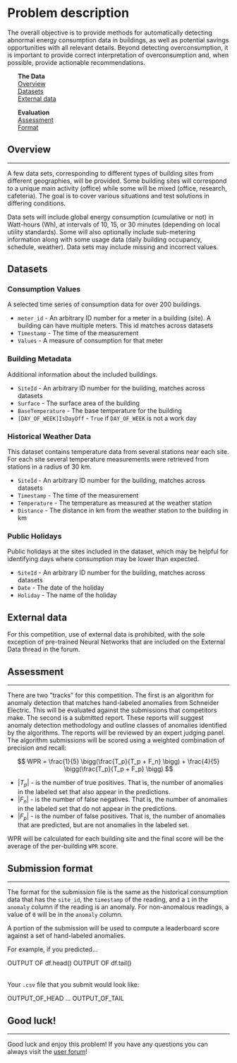 # Problem description

The overall objective is to provide methods for automatically detecting abnormal energy consumption data in buildings, as well as potential savings opportunities with all relevant details. Beyond detecting overconsumption, it is important to provide correct interpretation of overconsumption and, when possible, provide actionable recommendations.

<div class="container">
	<div class="row">
		<div class="col-xs-3">
			<ul style="list-style: none">
				<li><strong>The Data</strong></li>
				<li><a href="#features_list">Overview</a></li>
				<li><a href="#datasets">Datasets</a></li>
				<li><a href="#external">External data</a></li>
			</ul>
		</div>
		<div class="col-xs-3">
			<ul style="list-style: none">
				<li><strong>Evaluation</strong></li>
				<li><a href="#metric">Assessment</a></li>
				<li><a href="#format">Format</a></li>
			</ul>
		</div>
	</div>
</div>

<a id="features_list"></a>

## Overview

-----

A few data sets, corresponding to different types of building sites from different geographies, will be provided. Some building sites will correspond to a unique main activity (office) while some will be mixed (office, research, cafeteria). The goal is to cover various situations and test solutions in differing conditions.

Data sets will include global energy consumption (cumulative or not) in Watt-hours (Wh), at intervals of 10, 15, or 30 minutes (depending on local utility standards). Some will also optionally include sub-metering information along with some usage data (daily building occupancy, schedule, weather). Data sets may include missing and incorrect values.


<a id="datasets"></a>

## Datasets

### Consumption Values

A selected time series of consumption data for over 200 buildings.

 * `meter_id` - An arbitrary ID number for a meter in a building (site). A building can have multiple meters. This id matches across datasets
 * `Timestamp` - The time of the measurement
 * `Values` - A measure of consumption for that meter

### Building Metadata

Additional information about the included buildings.

 * `SiteId` - An arbitrary ID number for the building, matches across datasets
 * `Surface` - The surface area of the building
 * `BaseTemperature` - The base temperature for the building
 * `[DAY_OF_WEEK]IsDayOff` - `True` if `DAY_OF_WEEK` is not a work day

### Historical Weather Data

This dataset contains temperature data from several stations near each site. For each site several temperature measurements were retrieved from stations in a radius of 30 km.

 * `SiteId` - An arbitrary ID number for the building, matches across datasets
 * `Timestamp` - The time of the measurement
 * `Temperature` - The temperature as measured at the weather station
 * `Distance` - The distance in km from the weather station to the building in km

### Public Holidays

Public holidays at the sites included in the dataset, which may be helpful for identifying days where consumption may be lower than expected.

 * `SiteId` - An arbitrary ID number for the building, matches across datasets
 * `Date` - The date of the holiday
 * `Holiday` - The name of the holiday

<a id="external"></a>

## External data

For this competition, use of external data is prohibited, with the sole exception of pre-trained Neural Networks that are included on the External Data thread in the forum.


<a id="metric"></a>

## Assessment

-----

There are two "tracks" for this competition. The first is an algorithm for anomaly detection that matches hand-labeled anomalies from Schneider Electric. This will be evaluated against the submissions that competitors make. The second is a submitted report. These reports will suggest anomaly detection methodology and outline classes of anomalies identified by the algorithms. The reports will be reviewed by an expert judging panel. The algorithm submissions will be scored using a weighted combination of precision and recall:

$$
WPR = \frac{1}{5} \bigg(\frac{T_p}{T_p + F_n} \bigg) + \frac{4}{5} \bigg(\frac{T_p}{T_p + F_p} \bigg)
$$

 * |$T_p$| - is the number of true positives. That is, the number of anomalies in the labeled set that also appear in the predictions.
 * |$F_n$| - is the number of false negatives. That is, the number of anomalies in the labeled set that do not appear in the predictions.
 * |$F_p$| - is the number of false positives. That is, the number of anomalies that are predicted, but are not anomalies in the labeled set.

WPR will be calculated for each building site and the final score will be the average of the per-building `WPR` score.


## Submission format

-----

The format for the submission file is the same as the historical consumption data that has the `site_id`, the `timestamp` of the reading, and a `1` in the `anomaly` column if the reading is an anomaly. For non-anomalous readings, a value of `0` will be in the `anomaly` column.

A portion of the submission will be used to compute a leaderboard score against a set of hand-labeled anomalies.

<a id="sub_values"></a>

<div class="well">

For example, if you predicted...

<table class="table">
 OUTPUT OF df.head()
 OUTPUT OF df.tail()
</table>

</div>

Your `.csv` file that you submit would look like:

OUTPUT_OF_HEAD
...
OUTPUT_OF_TAIL


## Good luck!

--------

Good luck and enjoy this problem! If you have any questions you can always visit the [user forum](http://community.drivendata.org/)!
